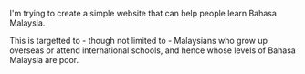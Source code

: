 I'm trying to create a simple website that can help people learn Bahasa Malaysia.

This is targetted to - though not limited to - Malaysians who grow up overseas or attend international schools, and hence whose levels of Bahasa Malaysia are poor.
